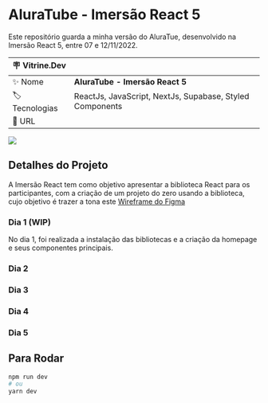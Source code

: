 # AluraTube - Imersão React 5

Este repositório guarda a minha versão do AluraTue, desenvolvido na Imersão React 5, entre 07 e 12/11/2022.

| :placard: Vitrine.Dev |     |
| -------------  | --- |
| :sparkles: Nome        | **AluraTube - Imersão React 5**
| :label: Tecnologias | ReactJs, JavaScript, NextJs, Supabase, Styled Components
| :rocket: URL         | 

<!-- Inserir imagem com a #vitrinedev ao final do link -->
![](#vitrinedev)

## Detalhes do Projeto
A Imersão React tem como objetivo apresentar a biblioteca React para os participantes, com a criação de um projeto do zero usando a biblioteca, cujo objetivo é trazer a tona este <a href="https://www.figma.com/file/1acrju7CLwHkSh6e7xEk9h/Aluratube">Wireframe do Figma</a>

### Dia 1 (WIP)
No dia 1, foi realizada a instalação das bibliotecas e a criação da homepage e seus componentes principais.

### Dia 2

### Dia 3

### Dia 4

### Dia 5

## Para Rodar
```bash
npm run dev
# ou
yarn dev
```